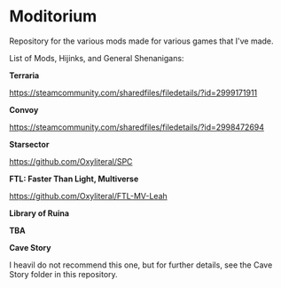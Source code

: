 # Moditorium
Repository for the various mods made for various games that I've made.

List of Mods, Hijinks, and General Shenanigans:

**Terraria**

https://steamcommunity.com/sharedfiles/filedetails/?id=2999171911

**Convoy**

https://steamcommunity.com/sharedfiles/filedetails/?id=2998472694

**Starsector**

https://github.com/Oxyliteral/SPC

**FTL: Faster Than Light, Multiverse**

https://github.com/Oxyliteral/FTL-MV-Leah

**Library of Ruina**

**TBA**

**Cave Story**

I heavil do not recommend this one, but for further details, see the Cave Story folder in this repository.
